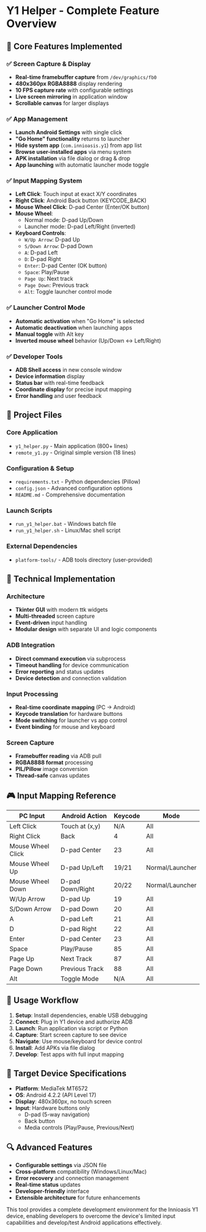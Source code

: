 # Y1 Helper - Complete Feature Overview

## 🎯 Core Features Implemented

### ✅ Screen Capture & Display
- **Real-time framebuffer capture** from `/dev/graphics/fb0`
- **480x360px RGBA8888** display rendering
- **10 FPS capture rate** with configurable settings
- **Live screen mirroring** in application window
- **Scrollable canvas** for larger displays

### ✅ App Management
- **Launch Android Settings** with single click
- **"Go Home" functionality** returns to launcher
- **Hide system app** (`com.innioasis.y1`) from app list
- **Browse user-installed apps** via menu system
- **APK installation** via file dialog or drag & drop
- **App launching** with automatic launcher mode toggle

### ✅ Input Mapping System
- **Left Click**: Touch input at exact X/Y coordinates
- **Right Click**: Android Back button (KEYCODE_BACK)
- **Mouse Wheel Click**: D-pad Center (Enter/OK button)
- **Mouse Wheel**: 
  - Normal mode: D-pad Up/Down
  - Launcher mode: D-pad Left/Right (inverted)
- **Keyboard Controls**:
  - `W/Up Arrow`: D-pad Up
  - `S/Down Arrow`: D-pad Down  
  - `A`: D-pad Left
  - `D`: D-pad Right
  - `Enter`: D-pad Center (OK button)
  - `Space`: Play/Pause
  - `Page Up`: Next track
  - `Page Down`: Previous track
  - `Alt`: Toggle launcher control mode

### ✅ Launcher Control Mode
- **Automatic activation** when "Go Home" is selected
- **Automatic deactivation** when launching apps
- **Manual toggle** with Alt key
- **Inverted mouse wheel** behavior (Up/Down ↔ Left/Right)

### ✅ Developer Tools
- **ADB Shell access** in new console window
- **Device information** display
- **Status bar** with real-time feedback
- **Coordinate display** for precise input mapping
- **Error handling** and user feedback

## 📁 Project Files

### Core Application
- `y1_helper.py` - Main application (800+ lines)
- `remote_y1.py` - Original simple version (18 lines)

### Configuration & Setup
- `requirements.txt` - Python dependencies (Pillow)
- `config.json` - Advanced configuration options
- `README.md` - Comprehensive documentation

### Launch Scripts
- `run_y1_helper.bat` - Windows batch file
- `run_y1_helper.sh` - Linux/Mac shell script

### External Dependencies
- `platform-tools/` - ADB tools directory (user-provided)

## 🔧 Technical Implementation

### Architecture
- **Tkinter GUI** with modern ttk widgets
- **Multi-threaded** screen capture
- **Event-driven** input handling
- **Modular design** with separate UI and logic components

### ADB Integration
- **Direct command execution** via subprocess
- **Timeout handling** for device communication
- **Error reporting** and status updates
- **Device detection** and connection validation

### Input Processing
- **Real-time coordinate mapping** (PC → Android)
- **Keycode translation** for hardware buttons
- **Mode switching** for launcher vs app control
- **Event binding** for mouse and keyboard

### Screen Capture
- **Framebuffer reading** via ADB pull
- **RGBA8888 format** processing
- **PIL/Pillow** image conversion
- **Thread-safe** canvas updates

## 🎮 Input Mapping Reference

| PC Input | Android Action | Keycode | Mode |
|----------|----------------|---------|------|
| Left Click | Touch at (x,y) | N/A | All |
| Right Click | Back | 4 | All |
| Mouse Wheel Click | D-pad Center | 23 | All |
| Mouse Wheel Up | D-pad Up/Left | 19/21 | Normal/Launcher |
| Mouse Wheel Down | D-pad Down/Right | 20/22 | Normal/Launcher |
| W/Up Arrow | D-pad Up | 19 | All |
| S/Down Arrow | D-pad Down | 20 | All |
| A | D-pad Left | 21 | All |
| D | D-pad Right | 22 | All |
| Enter | D-pad Center | 23 | All |
| Space | Play/Pause | 85 | All |
| Page Up | Next Track | 87 | All |
| Page Down | Previous Track | 88 | All |
| Alt | Toggle Mode | N/A | All |

## 🚀 Usage Workflow

1. **Setup**: Install dependencies, enable USB debugging
2. **Connect**: Plug in Y1 device and authorize ADB
3. **Launch**: Run application via script or Python
4. **Capture**: Start screen capture to see device
5. **Navigate**: Use mouse/keyboard for device control
6. **Install**: Add APKs via file dialog
7. **Develop**: Test apps with full input mapping

## 🎯 Target Device Specifications

- **Platform**: MediaTek MT6572
- **OS**: Android 4.2.2 (API Level 17)
- **Display**: 480x360px, no touch screen
- **Input**: Hardware buttons only
  - D-pad (5-way navigation)
  - Back button
  - Media controls (Play/Pause, Previous/Next)

## 🔍 Advanced Features

- **Configurable settings** via JSON file
- **Cross-platform** compatibility (Windows/Linux/Mac)
- **Error recovery** and connection management
- **Real-time status** updates
- **Developer-friendly** interface
- **Extensible architecture** for future enhancements

This tool provides a complete development environment for the Innioasis Y1 device, enabling developers to overcome the device's limited input capabilities and develop/test Android applications effectively. 